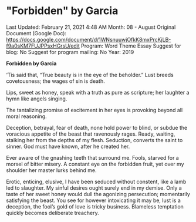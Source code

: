 # "Forbidden" by Garcia

Last Updated: February 21, 2021 4:48 AM
Month: 08 - August
Original Document (Google Doc): https://docs.google.com/document/d/1WNsnuuwjOfkK8mxPrcKjLB-f9a0sKM7FUJPPsxHGrsU/edit
Program: Word Theme Essay
Suggest for blog: No
Suggest for program mailing: No
Year: 2019

**Forbidden by Garcia**

‘Tis said that, “True beauty is in the eye of the beholder.” Lust breeds covetousness; the wages of sin is death.

Lips, sweet as honey, speak with a truth as pure as scripture; her laughter a hymn like angels singing.

The tantalizing promise of excitement in her eyes is provoking beyond all moral reasoning.

Deception, betrayal, fear of death, none hold power to blind, or subdue the voracious appetite of the beast that ravenously rages. Ready, waiting, stalking her from the depths of my flesh. Seduction, converts the saint to sinner. God must have known, after he created her.

Ever aware of the gnashing teeth that surround me. Fools, starved for a morsel of bitter misery. A constant eye on the forbidden fruit, yet over my shoulder her master lurks behind me.

Erotic, enticing, elusive, I have been seduced without constent, like a lamb led to slaughter. My sinful desires ought surely end in my demise. Only a taste of her sweet honey would dull the agonizing persecution; momentarily satisfying the beast. You see for however intoxicating it may be, lust is a deception, the fool’s gold of love is tricky business. Blameless temptation quickly becomes deliberate treachery.